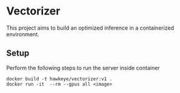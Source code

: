 # Vectorizer
This project aims to build an optimized inference in a containerized environment.

## Setup
Perform the following steps to run the server inside container
```
docker build -t hawkeye/vectorizer:v1 .
docker run -it  --rm --gpus all <image>
```